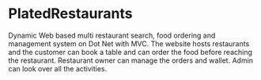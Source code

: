 # PlatedRestaurants
Dynamic Web based multi restaurant search, food ordering and management system on Dot Net with MVC. The website hosts restaurants and the customer can book a table and can order the food before reaching the restaurant. Restaurant owner can manage the orders and wallet. Admin can look over all the activities.
